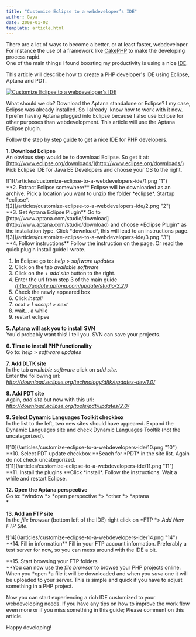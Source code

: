 ```yaml
---
title: "Customize Eclipse to a webdeveloper’s IDE"
author: Gaya
date: 2009-01-02
template: article.html
---
```

There are a lot of ways to become a better, or at least faster, webdeveloper. For instance the use of a framework like [CakePHP](http://cakephp.org/) to make the developing process rapid.  
 One of the main things I found boosting my productivity is using a nice [IDE](http://en.wikipedia.org/wiki/Integrated_development_environment).

This article will describe how to create a PHP developer's IDE using Eclipse, Aptana and PDT.

[![Customize Eclipse to a webdeveloper's IDE](/articles/customize-eclipse-to-a-webdevelopers-ide/idepost.jpg "Customize Eclipse to a webdeveloper's IDE")](/articles/customize-eclipse-to-a-webdevelopers-ide/)

<span class="more"></span>

What should we do? Download the Aptana standalone or Eclipse? I my case, Eclipse was already installed. So I already  know how to work with it now.  
 I prefer having Aptana plugged into Eclipse because I also use Eclipse for other purposes than webdevelopment. This article will use the Aptana Eclipse plugin.

Follow the step by step guide to get a nice IDE for PHP developers.

**1. Download Eclipse**  
 An obvious step would be to download Eclipse. So get it at: [http://www.eclipse.org/downloads/](http://www.eclipse.org/downloads/)  
 Pick Eclipse IDE for Java EE Developers and choose your OS to the right.

<div class="border">![1](/articles/customize-eclipse-to-a-webdevelopers-ide/1.png "1")</div>**2. Extract Eclipse somewhere**  
 Eclipse will be downloaded as an archive. Pick a location you want to unzip the folder *eclipse*.  
 Startup *eclipse*.

<div class="border">![2](/articles/customize-eclipse-to-a-webdevelopers-ide/2.png "2")</div>**3. Get Aptana Eclipse Plugin**  
 Go to [http://www.aptana.com/studio/download](http://www.aptana.com/studio/download) and choose *Eclipse Plugin* as the installation type.  
 Click *download*, this will lead to an instructions page.

<div class="border">![3](/articles/customize-eclipse-to-a-webdevelopers-ide/3.png "3")</div>**4. Follow instructions**  
 Follow the instruction on the page. Or read the quick plugin install guide I wrote.

1. In Eclipse go to: *help* > *software updates*
2. Click on the tab *available software*
3. Click on the *+ add site* button to the right.
4. Enter the url from step 3 of the main guide *(http://update.aptana.com/update/studio/3.2/)*
5. Check the newly appeared box
6. Click *install*
7. *next* > *I accept* > *next*
8. wait... a while
9. restart eclipse

**5. Aptana will ask you to install SVN**  
 You'd probably want this! I tell you. SVN can save your projects.

**6. Time to install PHP functionality**  
 Go to: *help* > *software updates*

**7. Add DLTK site**  
 In the tab *available software* click on *add site*.  
 Enter the following url: *http://download.eclipse.org/technology/dltk/updates-dev/1.0/*

**8. Add PDT site**  
 Again, *add site* but now with this url: *http://download.eclipse.org/tools/pdt/updates/2.0/*

**9. Select Dynamic Languages Toolkit checkbox**  
 In the list to the left, two new sites should have appeared. Expand the Dynamic Languages site and check Dynamic Languages Tooltik (not the uncategorized).

<div class="border">![10](/articles/customize-eclipse-to-a-webdevelopers-ide/10.png "10")</div>**10. Select PDT update checkbox  
**Seach for *PDT* in the site list. Again do not check uncategorized.

<div class="border">![11](/articles/customize-eclipse-to-a-webdevelopers-ide/11.png "11")</div>**11. Install the plugins  
**Click *install*. Follow the instructions. Wait a while and restart Eclipse.

**12. Open the Aptana perspective**  
 Go to: *window *> *open perspective *> *other *> *aptana  
*

**13. Add an FTP site**  
 In the *file browser* (bottom left of the IDE) right click on *FTP *> *Add New FTP Site*.

<div class="border">![14](/articles/customize-eclipse-to-a-webdevelopers-ide/14.png "14")</div>**14. Fill in information**  
 Fill in your FTP account information. Preferably a test server for now, so you can mess around with the IDE a bit.

**15. Start browsing your FTP folders  
**You can now use the *file browser* to browse your PHP projects online. When you *open *a file it will be downloaded and when you *save* one it will be uploaded to your server. This is simple and quick if you have to adjust something in a PHP project.

Now you can start experiencing a rich IDE customized to your webdeveloping needs. If you have any tips on how to improve the work flow even more or if you miss something in this guide; Please comment on this article.

Happy developing!